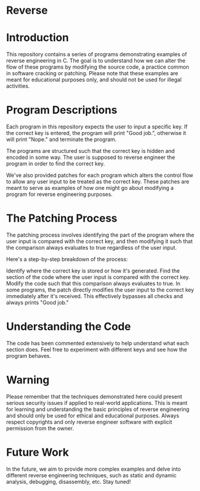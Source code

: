 # Reverse

# Introduction
This repository contains a series of programs demonstrating examples of reverse engineering in C. The goal is to understand how we can alter the flow of these programs by modifying the source code, a practice common in software cracking or patching. Please note that these examples are meant for educational purposes only, and should not be used for illegal activities.

# Program Descriptions
Each program in this repository expects the user to input a specific key. If the correct key is entered, the program will print "Good job.", otherwise it will print "Nope." and terminate the program.

The programs are structured such that the correct key is hidden and encoded in some way. The user is supposed to reverse engineer the program in order to find the correct key.

We've also provided patches for each program which alters the control flow to allow any user input to be treated as the correct key. These patches are meant to serve as examples of how one might go about modifying a program for reverse engineering purposes.

# The Patching Process
The patching process involves identifying the part of the program where the user input is compared with the correct key, and then modifying it such that the comparison always evaluates to true regardless of the user input.

Here's a step-by-step breakdown of the process:

Identify where the correct key is stored or how it's generated.
Find the section of the code where the user input is compared with the correct key.
Modify the code such that this comparison always evaluates to true.
In some programs, the patch directly modifies the user input to the correct key immediately after it's received. This effectively bypasses all checks and always prints "Good job."

# Understanding the Code
The code has been commented extensively to help understand what each section does. Feel free to experiment with different keys and see how the program behaves.

# Warning
Please remember that the techniques demonstrated here could present serious security issues if applied to real-world applications. This is meant for learning and understanding the basic principles of reverse engineering and should only be used for ethical and educational purposes. Always respect copyrights and only reverse engineer software with explicit permission from the owner.

# Future Work
In the future, we aim to provide more complex examples and delve into different reverse engineering techniques, such as static and dynamic analysis, debugging, disassembly, etc. Stay tuned!
